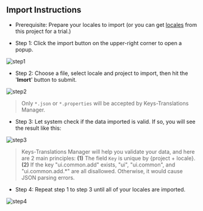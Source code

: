 ## Import Instructions

* Prerequisite: Prepare your locales to import (or you can get [locales](https://github.com/chejen/keys-translations-manager/tree/master/public/locale) from this project for a trial.)

* Step 1: Click the import button on the upper-right corner to open a popup.

![step1](https://cloud.githubusercontent.com/assets/14872888/17220529/46c6645c-5522-11e6-8c62-c0ada35c349d.png)

* Step 2: Choose a file, select locale and project to import, then hit the '**Imort**' button to submit.

![step2](https://cloud.githubusercontent.com/assets/14872888/17220530/46ca8988-5522-11e6-9e75-2405ad0dfb21.png)

> Only `*.json` or `*.properties` will be accepted by Keys-Translations Manager.

* Step 3: Let system check if the data imported is valid. If so, you will see the result like this:

![step3](https://cloud.githubusercontent.com/assets/14872888/17220532/46cf33de-5522-11e6-8407-ba2a989ccadf.png)

> Keys-Translations Manager will help you validate your data, and here are 2 main principles: **(1)** The field `Key` is unique by {project + locale}. **(2)** If the key "ui.common.add" exists, "ui", "ui.common", and "ui.common.add.*" are all disallowed. Otherwise, it would cause JSON parsing errors.

* Step 4: Repeat step 1 to step 3 until all of your locales are imported.

![step4](https://cloud.githubusercontent.com/assets/14872888/17220536/46e9a0fc-5522-11e6-8639-4b85e23cf3e5.png)
